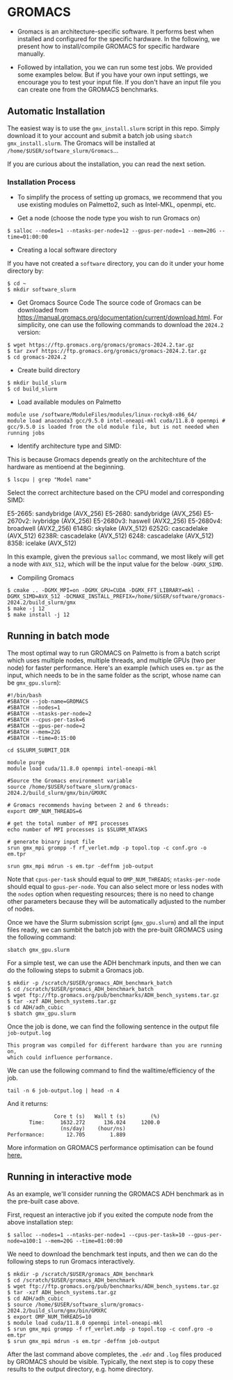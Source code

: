 # GROMACS

- Gromacs is an architecture-specific software. It performs best when installed and configured for the
specific hardware. In the following, we present how to install/compile GROMACS for specific hardware manually. 

- Followed by intallation, you we can run some test jobs. We provided some examples below. 
But if you have your own input settings, we encourage you to test your input file.
If you don't have an input file you can create one from the GROMACS benchmarks. 

## Automatic Installation
The easiest way is to use the `gmx_install.slurm` script in this repo. Simply download it to your account and submit a batch job using `sbatch gmx_install.slurm`. The Gromacs will be installed at `/home/$USER/software_slurm/Gromacs`...

If you are curious about the installation, you can read the next setion.

### Installation Process
 - To simplify the process of setting up gromacs, we recommend that you use existing modules on Palmetto2, such as Intel-MKL, openmpi, etc.

 - Get a node (choose the node type you wish to run Gromacs on)
 ```
 $ salloc --nodes=1 --ntasks-per-node=12 --gpus-per-node=1 --mem=20G --time=01:00:00
 ```
 - Creating a local software directory

 If you have not created a `software` directory, you can do it under your home directory by:

 ~~~
 $ cd ~
 $ mkdir software_slurm
 ~~~

 - Get Gromacs Source Code
 The source code of Gromacs can be downloaded from https://manual.gromacs.org/documentation/current/download.html. For simplicity, one can use the following commands to download the     `2024.2` version:

 ~~~
 $ wget https://ftp.gromacs.org/gromacs/gromacs-2024.2.tar.gz
 $ tar zxvf https://ftp.gromacs.org/gromacs/gromacs-2024.2.tar.gz
 $ cd gromacs-2024.2
 ~~~

 - Create build directory
 ~~~
 $ mkdir build_slurm
 $ cd build_slurm
 ~~~

 - Load available modules on Palmetto
 ~~~
 module use /software/ModuleFiles/modules/linux-rocky8-x86_64/
 module load anaconda3 gcc/9.5.0 intel-oneapi-mkl cuda/11.8.0 openmpi # gcc/9.5.0 is loaded from the old module file, but is not needed when running jobs
 ~~~
 - Identify architecture type and SIMD:

 This is because Gromacs depends greatly on the architechture of the hardware as mentioend at the beginning.

 ```
 $ lscpu | grep "Model name"
 ```
 Select the correct architecture based on the CPU model and corresponding SIMD:

 E5-2665: sandybridge (AVX_256)
 E5-2680: sandybridge (AVX_256)
 E5-2670v2: ivybridge (AVX_256)
 E5-2680v3: haswell (AVX2_256)
 E5-2680v4: broadwell (AVX2_256)
 6148G: skylake (AVX_512)
 6252G: cascadelake (AVX_512)
 6238R: cascadelake (AVX_512)
 6248: cascadelake (AVX_512)
 8358: icelake (AVX_512)

 In this example, given the previous `salloc` command, we most likely will get a node with `AVX_512`, which will be the input value for the below `-DGMX_SIMD`.

- Compiling Gromacs

 ~~~
 $ cmake .. -DGMX_MPI=on -DGMX_GPU=CUDA -DGMX_FFT_LIBRARY=mkl -DGMX_SIMD=AVX_512 -DCMAKE_INSTALL_PREFIX=/home/$USER/software/gromacs-2024.2/build_slurm/gmx
 $ make -j 12
 $ make install -j 12
 ~~~

## Running in batch mode

The most optimal way to run GROMACS on Palmetto is from a batch script which uses multiple nodes, multiple threads, and multiple GPUs (two per node) for faster performance. Here's an example (which uses `em.tpr` as the input, which needs to be in the same folder as the script, whose name can be `gmx_gpu.slurm`):

```
#!/bin/bash
#SBATCH --job-name=GROMACS
#SBATCH --nodes=1
#SBATCH --ntasks-per-node=2
#SBATCH --cpus-per-task=6
#SBATCH --gpus-per-node=2
#SBATCH --mem=22G
#SBATCH --time=0:15:00

cd $SLURM_SUBMIT_DIR

module purge
module load cuda/11.8.0 openmpi intel-oneapi-mkl

#Source the Gromacs environment variable
source /home/$USER/software_slurm/gromacs-2024.2/build_slurm/gmx/bin/GMXRC

# Gromacs recommends having between 2 and 6 threads:
export OMP_NUM_THREADS=6

# get the total number of MPI processes
echo number of MPI processes is $SLURM_NTASKS

# generate binary input file
srun gmx_mpi grompp -f rf_verlet.mdp -p topol.top -c conf.gro -o em.tpr

srun gmx_mpi mdrun -s em.tpr -deffnm job-output
```

Note that `cpus-per-task` should equal to `OMP_NUM_THREADS`; `ntasks-per-node` should equal to `gpus-per-node`.
You can also select more or less nodes with the `nodes` option when requesting resources; there is no need to change other parameters because they will be automatically adjusted to the number of nodes.

Once we have the Slurm submission script (`gmx_gpu.slurm`) and all the input files ready, we can sumbit the batch job with the pre-built GROMACS using the following command:

~~~
sbatch gmx_gpu.slurm
~~~

For a simple test, we can use the ADH benchmark inputs, and then we can do the following steps to submit a Gromacs job.
~~~
$ mkdir -p /scratch/$USER/gromacs_ADH_benchmark_batch
$ cd /scratch/$USER/gromacs_ADH_benchmark_batch
$ wget ftp://ftp.gromacs.org/pub/benchmarks/ADH_bench_systems.tar.gz
$ tar -xzf ADH_bench_systems.tar.gz
$ cd ADH/adh_cubic
$ sbatch gmx_gpu.slurm
~~~

Once the job is done, we can find the following sentence in the output file `job-output.log`
~~~
This program was compiled for different hardware than you are running on,
which could influence performance.
~~~

We can use the following command to find the walltime/efficiency of the job.
~~~
tail -n 6 job-output.log | head -n 4
~~~
And it returns:
~~~
               Core t (s)   Wall t (s)        (%)
       Time:     1632.272      136.024     1200.0
                 (ns/day)    (hour/ns)
Performance:       12.705        1.889
~~~

More information on GROMACS performance optimisation can be found [here.](https://manual.gromacs.org/documentation/current/user-guide/mdrun-performance.html)

## Running in interactive mode

As an example, we'll consider running the GROMACS ADH benchmark as in the pre-built case above.

First, request an interactive job if you exited the compute node from the above installation step:

~~~
$ salloc --nodes=1 --ntasks-per-node=1 --cpus-per-task=10 --gpus-per-node=a100:1 --mem=20G --time=01:00:00
~~~

We need to download the benchmark test inputs, and then we can do the following steps to run Gromacs interactively.

~~~
$ mkdir -p /scratch/$USER/gromacs_ADH_benchmark
$ cd /scratch/$USER/gromacs_ADH_benchmark
$ wget ftp://ftp.gromacs.org/pub/benchmarks/ADH_bench_systems.tar.gz
$ tar -xzf ADH_bench_systems.tar.gz
$ cd ADH/adh_cubic
$ source /home/$USER/software_slurm/gromacs-2024.2/build_slurm/gmx/bin/GMXRC
$ export OMP_NUM_THREADS=10
$ module load cuda/11.8.0 openmpi intel-oneapi-mkl
$ srun gmx_mpi grompp -f rf_verlet.mdp -p topol.top -c conf.gro -o em.tpr
$ srun gmx_mpi mdrun -s em.tpr -deffnm job-output
~~~

After the last command above completes,
the `.edr` and `.log` files produced by GROMACS should be visible.
Typically, the next step is to copy these results to the
output directory, e.g. home directory.

